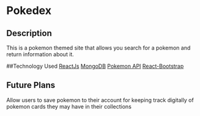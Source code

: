 # Pokedex

## Description
This is a pokemon themed site that allows you search for a pokemon and return information about it.

##Technology Used
[ReactJs](https://reactjs.org/)
[MongoDB](https://www.mongodb.com/)
[Pokemon API](https://pokeapi.co/)
[React-Bootstrap](https://react-bootstrap.github.io)

## Future Plans
Allow users to save pokemon to their account for keeping track digitally of pokemon cards they may have in their collections

